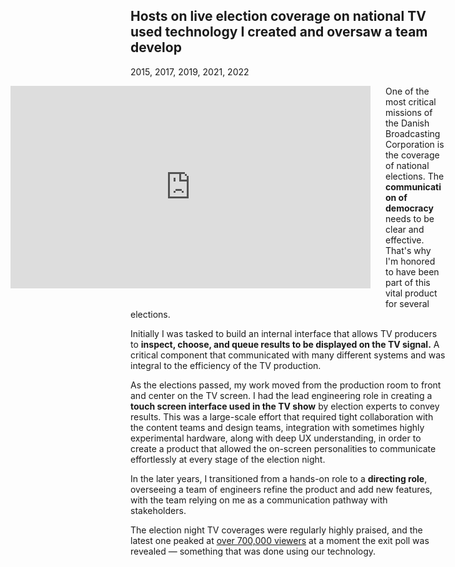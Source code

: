 ## Hosts on live election coverage on national TV used technology I created and oversaw a team develop

<p class="meta">2015, 2017, 2019, 2021, 2022</p>

<div style="float: left; margin: 0 1.5rem 1.5rem -12rem; width: 36rem;">
<div style="padding:56.25% 0 0 0;position:relative;"><iframe src="https://player.vimeo.com/video/854011040?badge=0&amp;autopause=0&amp;player_id=0&amp;app_id=58479&amp;muted=1&amp;autoplay=1&amp;loop=1&amp;background=1" frameborder="0" allow="autoplay; fullscreen; picture-in-picture" style="position:absolute;top:0;left:0;width:100%;height:100%;"></iframe></div>
</div>

One of the most critical missions of the Danish Broadcasting Corporation is the coverage of national elections. The **communication of democracy** needs to be clear and effective. That's why I'm honored to have been part of this vital product for several elections.

Initially I was tasked to build an internal interface that allows TV producers to **inspect, choose, and queue results to be displayed on the TV signal.** A critical component that communicated with many different systems and was integral to the efficiency of the TV production.

As the elections passed, my work moved from the production room to front and center on the TV screen. I had the lead engineering role in creating a **touch screen interface used in the TV show** by election experts to convey results. This was a large-scale effort that required tight collaboration with the content teams and design teams, integration with sometimes highly experimental hardware, along with deep UX understanding, in order to create a product that allowed the on-screen personalities to communicate effortlessly at every stage of the election night.

In the later years, I transitioned from a hands-on role to a **directing role**, overseeing a team of engineers refine the product and add new features, with the team relying on me as a communication pathway with stakeholders.

The election night TV coverages were regularly highly praised, and the latest one peaked at [over 700,000 viewers](https://www.dr.dk/om-dr/nyheder/drs-valgdaekning-er-blevet-fulgt-flittigt-og-25-millioner-har-nu-taget-kandidattesten) at a moment the exit poll was revealed — something that was done using our technology.
